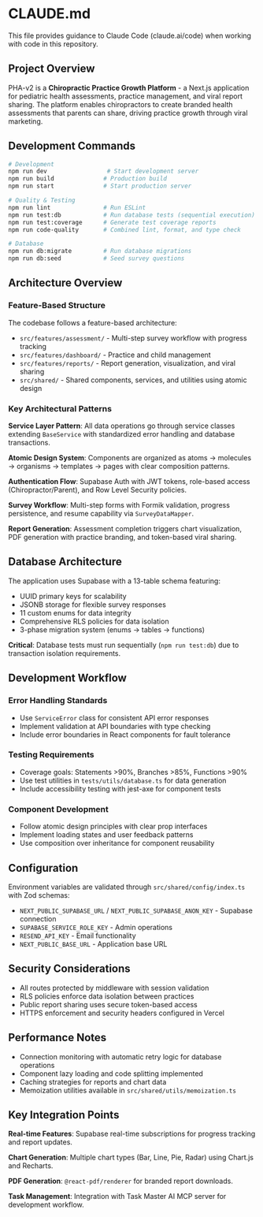 # CLAUDE.md

This file provides guidance to Claude Code (claude.ai/code) when working with code in this repository.

## Project Overview

PHA-v2 is a **Chiropractic Practice Growth Platform** - a Next.js application for pediatric health assessments, practice management, and viral report sharing. The platform enables chiropractors to create branded health assessments that parents can share, driving practice growth through viral marketing.

## Development Commands

```bash
# Development
npm run dev                 # Start development server
npm run build              # Production build
npm run start              # Start production server

# Quality & Testing
npm run lint               # Run ESLint
npm run test:db            # Run database tests (sequential execution)
npm run test:coverage      # Generate test coverage reports
npm run code-quality       # Combined lint, format, and type check

# Database
npm run db:migrate         # Run database migrations
npm run db:seed            # Seed survey questions
```

## Architecture Overview

### Feature-Based Structure
The codebase follows a feature-based architecture:
- `src/features/assessment/` - Multi-step survey workflow with progress tracking
- `src/features/dashboard/` - Practice and child management 
- `src/features/reports/` - Report generation, visualization, and viral sharing
- `src/shared/` - Shared components, services, and utilities using atomic design

### Key Architectural Patterns

**Service Layer Pattern**: All data operations go through service classes extending `BaseService` with standardized error handling and database transactions.

**Atomic Design System**: Components are organized as atoms → molecules → organisms → templates → pages with clear composition patterns.

**Authentication Flow**: Supabase Auth with JWT tokens, role-based access (Chiropractor/Parent), and Row Level Security policies.

**Survey Workflow**: Multi-step forms with Formik validation, progress persistence, and resume capability via `SurveyDataMapper`.

**Report Generation**: Assessment completion triggers chart visualization, PDF generation with practice branding, and token-based viral sharing.

## Database Architecture

The application uses Supabase with a 13-table schema featuring:
- UUID primary keys for scalability
- JSONB storage for flexible survey responses  
- 11 custom enums for data integrity
- Comprehensive RLS policies for data isolation
- 3-phase migration system (enums → tables → functions)

**Critical**: Database tests must run sequentially (`npm run test:db`) due to transaction isolation requirements.

## Development Workflow

### Error Handling Standards
- Use `ServiceError` class for consistent API error responses
- Implement validation at API boundaries with type checking
- Include error boundaries in React components for fault tolerance

### Testing Requirements
- Coverage goals: Statements >90%, Branches >85%, Functions >90%
- Use test utilities in `tests/utils/database.ts` for data generation
- Include accessibility testing with jest-axe for component tests

### Component Development
- Follow atomic design principles with clear prop interfaces
- Implement loading states and user feedback patterns
- Use composition over inheritance for component reusability

## Configuration

Environment variables are validated through `src/shared/config/index.ts` with Zod schemas:
- `NEXT_PUBLIC_SUPABASE_URL` / `NEXT_PUBLIC_SUPABASE_ANON_KEY` - Supabase connection
- `SUPABASE_SERVICE_ROLE_KEY` - Admin operations
- `RESEND_API_KEY` - Email functionality
- `NEXT_PUBLIC_BASE_URL` - Application base URL

## Security Considerations

- All routes protected by middleware with session validation
- RLS policies enforce data isolation between practices
- Public report sharing uses secure token-based access
- HTTPS enforcement and security headers configured in Vercel

## Performance Notes

- Connection monitoring with automatic retry logic for database operations
- Component lazy loading and code splitting implemented
- Caching strategies for reports and chart data
- Memoization utilities available in `src/shared/utils/memoization.ts`

## Key Integration Points

**Real-time Features**: Supabase real-time subscriptions for progress tracking and report updates.

**Chart Generation**: Multiple chart types (Bar, Line, Pie, Radar) using Chart.js and Recharts.

**PDF Generation**: `@react-pdf/renderer` for branded report downloads.

**Task Management**: Integration with Task Master AI MCP server for development workflow.